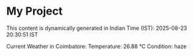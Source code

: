 # My Project

This content is dynamically generated in Indian Time (IST): 2025-08-23 20:30:51 IST


Current Weather in Coimbatore:
Temperature: 26.88 °C
Condition: haze
